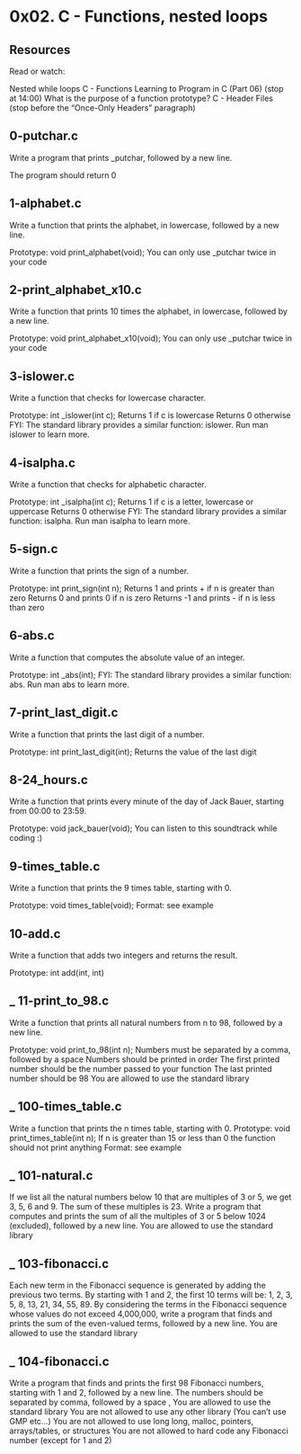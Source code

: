 # 0x02. C - Functions, nested loops

## Resources
Read or watch:

Nested while loops
C - Functions
Learning to Program in C (Part 06) (stop at 14:00)
What is the purpose of a function prototype?
C - Header Files (stop before the “Once-Only Headers” paragraph)
## 0-putchar.c
Write a program that prints _putchar, followed by a new line.

The program should return 0
## 1-alphabet.c
Write a function that prints the alphabet, in lowercase, followed by a new line.

Prototype: void print_alphabet(void);
You can only use _putchar twice in your code
## 2-print_alphabet_x10.c
Write a function that prints 10 times the alphabet, in lowercase, followed by a new line.

Prototype: void print_alphabet_x10(void);
You can only use _putchar twice in your code
## 3-islower.c
Write a function that checks for lowercase character.

Prototype: int _islower(int c);
Returns 1 if c is lowercase
Returns 0 otherwise
FYI: The standard library provides a similar function: islower. Run man islower to learn more.
## 4-isalpha.c
Write a function that checks for alphabetic character.

Prototype: int _isalpha(int c);
Returns 1 if c is a letter, lowercase or uppercase
Returns 0 otherwise
FYI: The standard library provides a similar function: isalpha. Run man isalpha to learn more.
## 5-sign.c
Write a function that prints the sign of a number.

Prototype: int print_sign(int n);
Returns 1 and prints + if n is greater than zero
Returns 0 and prints 0 if n is zero
Returns -1 and prints - if n is less than zero
## 6-abs.c
Write a function that computes the absolute value of an integer.

Prototype: int _abs(int);
FYI: The standard library provides a similar function: abs. Run man abs to learn more.
## 7-print_last_digit.c
Write a function that prints the last digit of a number.

Prototype: int print_last_digit(int);
Returns the value of the last digit
## 8-24_hours.c
Write a function that prints every minute of the day of Jack Bauer, starting from 00:00 to 23:59.

Prototype: void jack_bauer(void);
You can listen to this soundtrack while coding :)
## 9-times_table.c
Write a function that prints the 9 times table, starting with 0.

Prototype: void times_table(void);
Format: see example
## 10-add.c
Write a function that adds two integers and returns the result.

Prototype: int add(int, int)
## _ 11-print_to_98.c
Write a function that prints all natural numbers from n to 98, followed by a new line.

Prototype: void print_to_98(int n);
Numbers must be separated by a comma, followed by a space
Numbers should be printed in order
The first printed number should be the number passed to your function
The last printed number should be 98
You are allowed to use the standard library
## _ 100-times_table.c
Write a function that prints the n times table, starting with 0.
Prototype: void print_times_table(int n);
If n is greater than 15 or less than 0 the function should not print anything
Format: see example
## _ 101-natural.c
If we list all the natural numbers below 10 that are multiples of 3 or 5, we get 3, 5, 6 and 9. The sum of these multiples is 23. Write a program that computes and prints the sum of all the multiples of 3 or 5 below 1024 (excluded), followed by a new line.
You are allowed to use the standard library
## _ 103-fibonacci.c
Each new term in the Fibonacci sequence is generated by adding the previous two terms. By starting with 1 and 2, the first 10 terms will be: 1, 2, 3, 5, 8, 13, 21, 34, 55, 89. By considering the terms in the Fibonacci sequence whose values do not exceed 4,000,000, write a program that finds and prints the sum of the even-valued terms, followed by a new line.
You are allowed to use the standard library
## _ 104-fibonacci.c
Write a program that finds and prints the first 98 Fibonacci numbers, starting with 1 and 2, followed by a new line.
The numbers should be separated by comma, followed by a space ,
You are allowed to use the standard library
You are not allowed to use any other library (You can’t use GMP etc…)
You are not allowed to use long long, malloc, pointers, arrays/tables, or structures
You are not allowed to hard code any Fibonacci number (except for 1 and 2)
